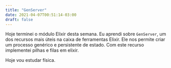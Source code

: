 ```yaml
---
title: "GenServer"
date: 2021-04-07T00:51:14-03:00
draft: false
---
```


Hoje terminei o módulo Elixir desta semana.
Eu aprendi sobre `GenServer`, um dos recursos mais úteis
na caixa de ferramentas Elixir.
Ele nos permite criar um processo genérico e persistente de estado.
Com este recurso implementei pilhas e filas em elixir.

Hoje vou estudar física.
